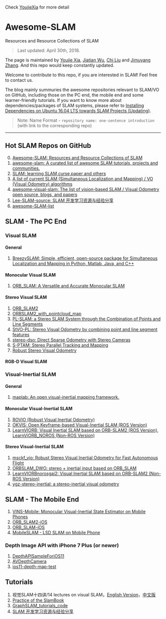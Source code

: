 Check [YoujieXia](https://github.com/YoujieXia/Awesome-SLAM) for more detail

# Awesome-SLAM
Resources and Resource Collections of SLAM

> Last updated: April 30th, 2018. 

The page is maintained by [Youjie Xia](https://github.com/YoujieXia), [Jiatian Wu](https://github.com/JiatianWu), [Chi Liu](https://github.com/AmosLewis) and [Jimuyang Zhang](https://github.com/Jimuyangz). And this repo would keep constantly updated. 

Welcome to contribute to this repo, if you are interested in SLAM! Feel free to contact us.


The blog mainly summuries the awesome repositories relevant to SLAM/VO on GitHub, including those on the PC end, the mobile end and some learner-friendly tutorials. If you want to know more about dependencies/packages of SLAM systems, please refer to [Installing Dependencies on Ubuntu 16.04 LTS towards SLAM Projects (Updating)](https://youjiexia.github.io/2018/03/10/Installing-Dependencies-on-Ubuntu-towards-SLAM-Projects/).


> 
> Note: Name Format - `repository name: one-sentence introduction` (with link to the corresponding repo)
>

------
## Hot SLAM Repos on GitHub
0. [Awesome-SLAM: Resources and Resource Collections of SLAM](https://github.com/YoujieXia/Awesome-SLAM)
1. [awesome-slam: A curated list of awesome SLAM tutorials, projects and communities.](https://github.com/kanster/awesome-slam)
2. [SLAM: learning SLAM,curse,paper and others](https://github.com/liulinbo/slam)
3. [A list of current SLAM (Simultaneous Localization and Mapping) / VO (Visual Odometry) algorithms](https://github.com/kafendt/List-of-SLAM-VO-algorithms)
4. [awesome-visual-slam: The list of vision-based SLAM / Visual Odometry open source, blogs, and papers](https://github.com/tzutalin/awesome-visual-slam)
5. [Lee-SLAM-source: SLAM 开发学习资源与经验分享](https://github.com/AlbertSlam/Lee-SLAM-source)
6. [awesome-SLAM-list](https://github.com/OpenSLAM/awesome-SLAM-list)

## SLAM - The PC End
### Visual SLAM
#### General 
1. [BreezySLAM: Simple, efficient, open-source package for Simultaneous Localization and Mapping in Python, Matlab, Java, and C++](https://github.com/simondlevy/BreezySLAM)

#### Monocular Visual SLAM
1. [ORB_SLAM: A Versatile and Accurate Monocular SLAM ](https://github.com/raulmur/ORB_SLAM)

#### Stereo Visual SLAM
1. [ORB_SLAM2](https://github.com/raulmur/ORB_SLAM2)
2. [ORBSLAM2_with_pointcloud_map](https://github.com/gaoxiang12/ORBSLAM2_with_pointcloud_map)
3. [PL-SLAM: a Stereo SLAM System through the Combination of Points and Line Segments](https://github.com/rubengooj/pl-slam)
4. [StVO-PL: Stereo Visual Odometry by combining point and line segment features](https://github.com/rubengooj/StVO-PL)
5. [stereo-dso: Direct Sparse Odometry with Stereo Cameras](https://github.com/JiatianWu/stereo-dso)
6. [S-PTAM: Stereo Parallel Tracking and Mapping](https://github.com/lrse/sptam)
7. [Robust Stereo Visual Odometry](https://github.com/famoreno/stereo-vo)

#### RGB-D Visual SLAM

### Visual-Inertial SLAM
#### General 
1. [maplab: An open visual-inertial mapping framework.](https://github.com/ethz-asl/maplab)

#### Monocular Visual-Inertial SLAM
1. [ROVIO (Robust Visual Inertial Odometry)](https://github.com/ethz-asl/rovio)
2. [OKVIS: Open Keyframe-based Visual-Inertial SLAM (ROS Version)](https://github.com/ethz-asl/okvis_ros)
3. [LearnVIORB: Visual Inertial SLAM based on ORB-SLAM2 (ROS Version)](https://github.com/jingpang/LearnVIORB), [LearnViORB_NOROS (Non-ROS Version)](https://github.com/OpenSLAM/LearnViORB_NOROS/tree/master/master/LearnVIORB_NOROS)

#### Stereo Visual-Inertial SLAM
1. [msckf_vio: Robust Stereo Visual Inertial Odometry for Fast Autonomous Flight](https://github.com/KumarRobotics/msckf_vio)
2. [ORBSLAM_DWO: stereo + inertial input based on ORB_SLAM](https://github.com/JzHuai0108/ORB_SLAM)
3. [LearnVIORBnorosgai2: Visual Inertial SLAM based on ORB-SLAM2 (Non-ROS Version)](https://github.com/ZuoJiaxing/LearnVIORBnorosgai2)
4. [ygz-stereo-inertial: a stereo-inertial visual odometry](https://github.com/gaoxiang12/ygz-stereo-inertial)


## SLAM - The Mobile End
1. [VINS-Mobile: Monocular Visual-Inertial State Estimator on Mobile Phones](https://github.com/HKUST-Aerial-Robotics/VINS-Mobile)
2. [ORB_SLAM2-iOS](https://github.com/ygx2011/ORB_SLAM2-IOS)
3. [ORB_SLAM-iOS](https://github.com/ygx2011/ORB_SLAM-IOS)
4. [MobileSLAM - LSD SLAM on Mobile Phone](https://github.com/xorthat/MobileSLAM)

### Depth Image API with iPhone 7 Plus (or newer)
1. [DepthAPISampleForiOS11](https://github.com/fromkk/DepthAPISampleForiOS11)
2. [AVDepthCamera](https://github.com/faceowener/AVDepthCamera)
3. [ios11-depth-map-test](https://github.com/xiangcong/ios11-depth-map-test)


## Tutorials
1. 视觉SLAM十四讲/14 lectures on visual SLAM，[English Version](https://github.com/gaoxiang12/slambook-en)，[中文版](https://github.com/gaoxiang12/slambook)
2. [Practice of the SlamBook](https://github.com/leftthomas/SlamBook)
3. [GraphSLAM_tutorials_code](https://github.com/HeYijia/GraphSLAM_tutorials_code)
4. [SLAM 开发学习资源与经验分享](https://github.com/AlbertSlam/Lee-SLAM-source)

